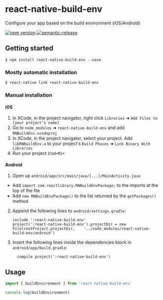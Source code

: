 
# react-native-build-env

Configure your app based on the build environment (iOS/Android)

[![npm version](https://badge.fury.io/js/react-native-build-env.svg)](https://badge.fury.io/js/react-native-build-env)
[![semantic-release](https://img.shields.io/badge/%20%20%F0%9F%93%A6%F0%9F%9A%80-semantic--release-e10079.svg)](https://github.com/semantic-release/semantic-release)

## Getting started

`$ npm install react-native-build-env --save`

### Mostly automatic installation

`$ react-native link react-native-build-env`

### Manual installation


#### iOS

1. In XCode, in the project navigator, right click `Libraries` ➜ `Add Files to [your project's name]`
2. Go to `node_modules` ➜ `react-native-build-env` and add `RNBuildEnv.xcodeproj`
3. In XCode, in the project navigator, select your project. Add `libRNBuildEnv.a` to your project's `Build Phases` ➜ `Link Binary With Libraries`
4. Run your project (`Cmd+R`)<

#### Android

1. Open up `android/app/src/main/java/[...]/MainActivity.java`
  - Add `import com.reactlibrary.RNBuildEnvPackage;` to the imports at the top of the file
  - Add `new RNBuildEnvPackage()` to the list returned by the `getPackages()` method
2. Append the following lines to `android/settings.gradle`:
  	```
  	include ':react-native-build-env'
  	project(':react-native-build-env').projectDir = new File(rootProject.projectDir, 	'../node_modules/react-native-build-env/android')
  	```
3. Insert the following lines inside the dependencies block in `android/app/build.gradle`:
  	```
      compile project(':react-native-build-env')
  	```

## Usage
```javascript
import { buildEnvironment } from 'react-native-build-env'

console.log(buildEnvironment)
```
  